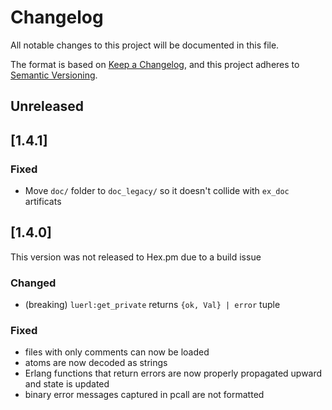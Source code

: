 # Changelog

All notable changes to this project will be documented in this file.

The format is based on [Keep a Changelog](https://keepachangelog.com/en/1.1.0/),
and this project adheres to [Semantic Versioning](https://semver.org/spec/v2.0.0.html).

## Unreleased

## [1.4.1]

### Fixed

- Move `doc/` folder to `doc_legacy/` so it doesn't collide with `ex_doc` artificats


## [1.4.0]

This version was not released to Hex.pm due to a build issue

### Changed

- (breaking) `luerl:get_private` returns `{ok, Val} | error` tuple

### Fixed

- files with only comments can now be loaded
- atoms are now decoded as strings
- Erlang functions that return errors are now properly propagated upward and state is updated
- binary error messages captured in pcall are not formatted


[unreleased]: https://github.com/olivierlacan/keep-a-changelog/compare/v1.4.1...HEAD
[1.3.0]: https://github.com/rvirding/luerl/compare/v1.4.0...v1.4.1
[1.3.0]: https://github.com/rvirding/luerl/compare/v1.3.0...v1.4.0
[1.3.0]: https://github.com/rvirding/luerl/compare/v1.2.3...v1.3.0
[1.2.3]: https://github.com/rvirding/luerl/compare/v1.2.2...v1.2.3
